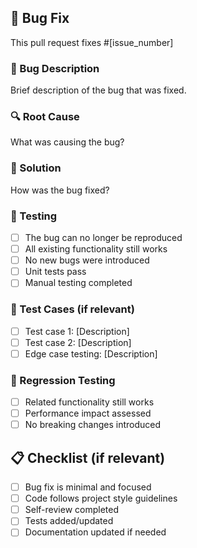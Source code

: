 ## 🐛 Bug Fix
This pull request fixes #[issue_number]

### 🎯 Bug Description
Brief description of the bug that was fixed.

### 🔍 Root Cause
What was causing the bug?

### 🔧 Solution
How was the bug fixed?

### 🧪 Testing
- [ ] The bug can no longer be reproduced
- [ ] All existing functionality still works
- [ ] No new bugs were introduced
- [ ] Unit tests pass
- [ ] Manual testing completed

### 📱 Test Cases (if relevant)
- [ ] Test case 1: [Description]
- [ ] Test case 2: [Description]
- [ ] Edge case testing: [Description]

### 🔄 Regression Testing
- [ ] Related functionality still works
- [ ] Performance impact assessed
- [ ] No breaking changes introduced

## 📋 Checklist (if relevant)
- [ ] Bug fix is minimal and focused
- [ ] Code follows project style guidelines
- [ ] Self-review completed
- [ ] Tests added/updated
- [ ] Documentation updated if needed 